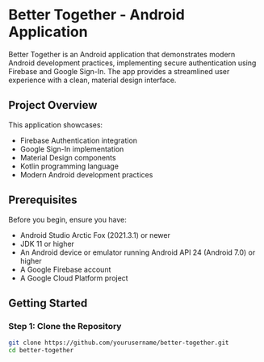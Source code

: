 # Better Together - Android Application

Better Together is an Android application that demonstrates modern Android development practices, implementing secure authentication using Firebase and Google Sign-In. The app provides a streamlined user experience with a clean, material design interface.

## Project Overview

This application showcases:
- Firebase Authentication integration
- Google Sign-In implementation
- Material Design components
- Kotlin programming language
- Modern Android development practices

## Prerequisites

Before you begin, ensure you have:
- Android Studio Arctic Fox (2021.3.1) or newer
- JDK 11 or higher
- An Android device or emulator running Android API 24 (Android 7.0) or higher
- A Google Firebase account
- A Google Cloud Platform project

## Getting Started

### Step 1: Clone the Repository

```bash
git clone https://github.com/yourusername/better-together.git
cd better-together